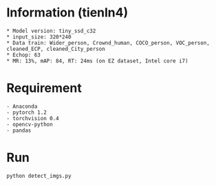 # Information (tienln4)
```
* Model version: tiny_ssd_c32
* input_size: 320*240
* Data train: Wider_person, Crownd_human, COCO_person, VOC_person, cleaned_ECP, cleaned_City_person
* Echop: 63
* MR: 13%, mAP: 84, RT: 24ms (on EZ dataset, Intel core i7)
```

# Requirement
```
- Anaconda
- pytorch 1.2
- torchvision 0.4
- opencv-python
- pandas
```
# Run
```
python detect_imgs.py
```
